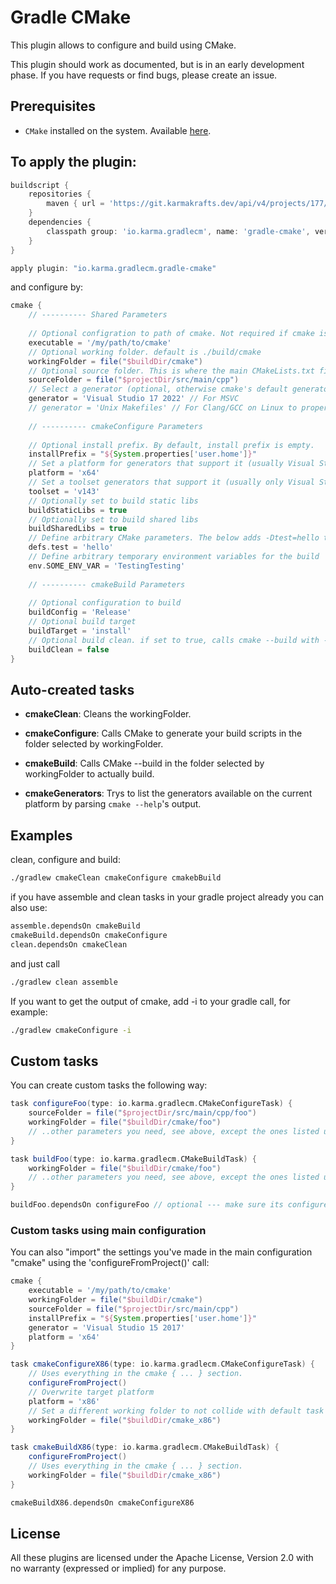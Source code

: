 # Gradle CMake
This plugin allows to configure and build using CMake. 

This plugin should work as documented, but is in an early development phase. 
If you have requests or find bugs, please create an issue.

## Prerequisites

* `CMake` installed on the system. Available [here](https://www.cmake.org).

## To apply the plugin:

```groovy
buildscript {
    repositories {
        maven { url = 'https://git.karmakrafts.dev/api/v4/projects/177/packages/maven' }
    }
    dependencies {
        classpath group: 'io.karma.gradlecm', name: 'gradle-cmake', version: '1.1.0.27'
    }
}

apply plugin: "io.karma.gradlecm.gradle-cmake"
```

and configure by:

```groovy
cmake {
    // ---------- Shared Parameters
    
    // Optional configration to path of cmake. Not required if cmake is on the path.
    executable = '/my/path/to/cmake'
    // Optional working folder. default is ./build/cmake
    workingFolder = file("$buildDir/cmake")
    // Optional source folder. This is where the main CMakeLists.txt file resides. Default is ./src/main/cpp
    sourceFolder = file("$projectDir/src/main/cpp")
    // Select a generator (optional, otherwise cmake's default generator is used)
    generator = 'Visual Studio 17 2022' // For MSVC
    // generator = 'Unix Makefiles' // For Clang/GCC on Linux to properly use multi-threading
    
    // ---------- cmakeConfigure Parameters
    
    // Optional install prefix. By default, install prefix is empty.
    installPrefix = "${System.properties['user.home']}"
    // Set a platform for generators that support it (usually Visual Studio)
    platform = 'x64'
    // Set a toolset generators that support it (usually only Visual Studio)
    toolset = 'v143'
    // Optionally set to build static libs
    buildStaticLibs = true
    // Optionally set to build shared libs
    buildSharedLibs = true
    // Define arbitrary CMake parameters. The below adds -Dtest=hello to cmake command line.
    defs.test = 'hello'
    // Define arbitrary temporary environment variables for the build
    env.SOME_ENV_VAR = 'TestingTesting'
    
    // ---------- cmakeBuild Parameters
    
    // Optional configuration to build
    buildConfig = 'Release'
    // Optional build target
    buildTarget = 'install'
    // Optional build clean. if set to true, calls cmake --build with --clean-first
    buildClean = false
}
```

## Auto-created tasks

* **cmakeClean**: Cleans the workingFolder.

* **cmakeConfigure**: Calls CMake to generate your build scripts in the folder selected by workingFolder.

* **cmakeBuild**: Calls CMake --build in the folder selected by workingFolder to actually build.

* **cmakeGenerators**: Trys to list the generators available on the current platform by parsing `cmake --help`'s output.

## Examples

clean, configure and build:

```bash
./gradlew cmakeClean cmakeConfigure cmakebBuild
```

if you have assemble and clean tasks in your gradle project already you can also use:
	
```bash
assemble.dependsOn cmakeBuild
cmakeBuild.dependsOn cmakeConfigure
clean.dependsOn cmakeClean
```

and just call

```bash
./gradlew clean assemble
```

If you want to get the output of cmake, add -i to your gradle call, for example:
	
```bash
./gradlew cmakeConfigure -i
```

## Custom tasks

You can create custom tasks the following way:

```groovy
task configureFoo(type: io.karma.gradlecm.CMakeConfigureTask) {
    sourceFolder = file("$projectDir/src/main/cpp/foo")
    workingFolder = file("$buildDir/cmake/foo")
    // ..other parameters you need, see above, except the ones listed under cmakeBuild Parameters
}

task buildFoo(type: io.karma.gradlecm.CMakeBuildTask) {
    workingFolder = file("$buildDir/cmake/foo")
    // ..other parameters you need, see above, except the ones listed under cmakeConfigure parameters
}

buildFoo.dependsOn configureFoo // optional --- make sure its configured when you run the build task
```

### Custom tasks using main configuration

You can also "import" the settings you've made in the main configuration "cmake" using the 'configureFromProject()' call:

```groovy
cmake {
    executable = '/my/path/to/cmake'
    workingFolder = file("$buildDir/cmake")
    sourceFolder = file("$projectDir/src/main/cpp")
    installPrefix = "${System.properties['user.home']}"
    generator = 'Visual Studio 15 2017'
    platform = 'x64'
}

task cmakeConfigureX86(type: io.karma.gradlecm.CMakeConfigureTask) {
    // Uses everything in the cmake { ... } section.
    configureFromProject()
    // Overwrite target platform
    platform = 'x86'
    // Set a different working folder to not collide with default task
    workingFolder = file("$buildDir/cmake_x86")
}

task cmakeBuildX86(type: io.karma.gradlecm.CMakeBuildTask) {
    configureFromProject()
    // Uses everything in the cmake { ... } section.
    workingFolder = file("$buildDir/cmake_x86")
}

cmakeBuildX86.dependsOn cmakeConfigureX86
```

## License

All these plugins are licensed under the Apache License, Version 2.0 with no warranty (expressed or implied) for any purpose.
